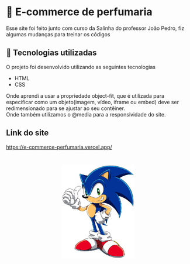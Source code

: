 # 🦋 E-commerce de perfumaria 
Esse site foi feito junto com  curso da Salinha do professor João Pedro, fiz algumas mudanças para treinar os códigos<br>

## 🚀 Tecnologias utilizadas

O projeto foi desenvolvido utilizando as seguintes tecnologias
- HTML
- CSS 

Onde aprendi a usar a propriedade object-fit, que é utilizada para especificar como um objeto(imagem, vídeo, iframe ou embed) deve ser redimensionado para se ajustar ao seu contêiner.<br>
Onde também utilizamos o @media para a responsividade do site. <br>

## Link do site
https://e-commerce-perfumaria.vercel.app/

<h1 align="center"> 
<img src="img/aprenda_a_desenhar_03_sonic_28.png" width="200px" />
</h1>

